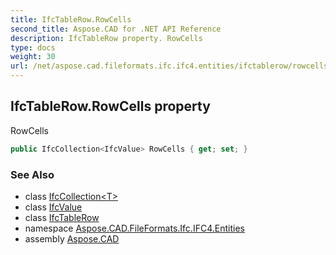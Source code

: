 ```yaml
---
title: IfcTableRow.RowCells
second_title: Aspose.CAD for .NET API Reference
description: IfcTableRow property. RowCells
type: docs
weight: 30
url: /net/aspose.cad.fileformats.ifc.ifc4.entities/ifctablerow/rowcells/
---
```

## IfcTableRow.RowCells property

RowCells

```csharp
public IfcCollection<IfcValue> RowCells { get; set; }
```

### See Also

* class [IfcCollection&lt;T&gt;](../../../aspose.cad.fileformats.ifc/ifccollection-1/)
* class [IfcValue](../../../aspose.cad.fileformats.ifc.ifc4.types/ifcvalue/)
* class [IfcTableRow](../)
* namespace [Aspose.CAD.FileFormats.Ifc.IFC4.Entities](../../ifctablerow/)
* assembly [Aspose.CAD](../../../)


